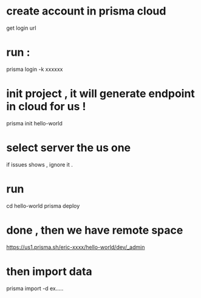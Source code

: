 
# create account in prisma cloud

get login url 

# run : 
prisma login -k xxxxxx

# init project , it will generate endpoint in cloud for us !

prisma init hello-world

# select server the us one 
if issues shows , ignore it . 

# run 
cd hello-world
prisma deploy

# done , then we have remote space

https://us1.prisma.sh/eric-xxxx/hello-world/dev/_admin

# then import data
prisma import -d ex.....

